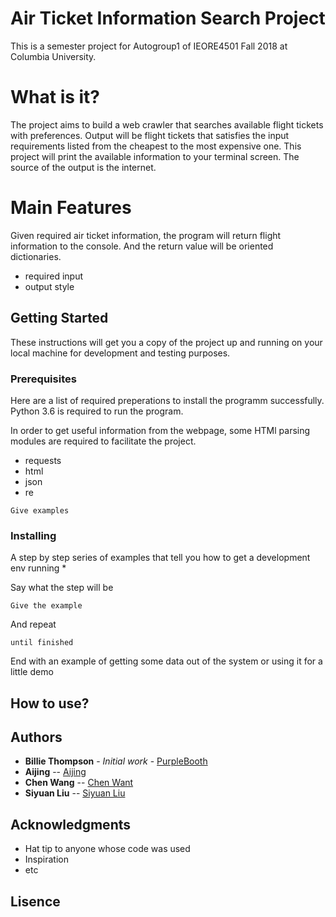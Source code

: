 # Air Ticket Information Search Project

This is a semester project for Autogroup1 of IEORE4501 Fall 2018 at Columbia University.

# What is it?

The project aims to build a web crawler that searches available flight tickets with preferences. 
Output will be flight tickets that satisfies the input requirements listed from the cheapest to the most expensive one.
This project will print the available information to your terminal screen.
The source of the output is the internet.

# Main Features

Given required air ticket information, the program will return flight information to the console. And the return value will be oriented dictionaries.
* required input
* output style

## Getting Started

These instructions will get you a copy of the project up and running on your local machine for development and testing purposes.

### Prerequisites

Here are a list of required preperations to install the programm successfully.
Python 3.6 is required to run the program.

In order to get useful information from the webpage, some HTMl parsing modules are required to facilitate the project.
* requests
* html
* json
* re

```
Give examples
```

### Installing

A step by step series of examples that tell you how to get a development env running
* 

Say what the step will be

```
Give the example
```

And repeat

```
until finished
```

End with an example of getting some data out of the system or using it for a little demo

## How to use?

## Authors

* **Billie Thompson** - *Initial work* - [PurpleBooth](https://github.com/PurpleBooth)
* **Aijing** -- [Aijing](https://github.com/muliamuli)
* **Chen Wang** -- [Chen Want](https://github.com/az2525)
* **Siyuan Liu** -- [Siyuan Liu](https://github.com/intoxiah2014)

## Acknowledgments

* Hat tip to anyone whose code was used
* Inspiration
* etc

## Lisence

